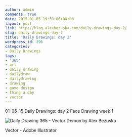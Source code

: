 ```yaml
---
author: admin
comments: true
date: 2015-01-05 19:59:06+00:00
layout: post
link: http://blog.alexbezuska.com/daily-drawings-day-2/
slug: daily-drawings-day-2
title: 'Daily Drawings: day 2'
wordpress_id: 396
categories:
- Daily Drawings
tags:
- '365'
- art
- daily drawing
- dailydraw
- dailydrawing
- drawing
- game design
- thing a day
- vector
---
```


01-05-15
Daily Drawings: day 2
Face Drawing week 1

![Daily Drawing 365 - Vector Demon by Alex Bezuska](/images/2015/01/365-2.jpg)

Vector - Adobe Illustrator
